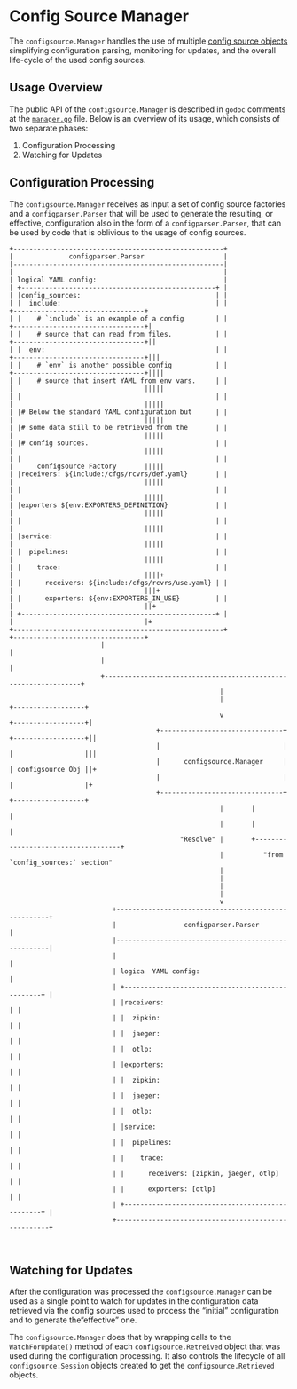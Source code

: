 # Config Source Manager
The `configsource.Manager` handles the use of multiple [config source objects](../../experimental/configsource/component.go)
simplifying configuration parsing,
monitoring for updates, and the overall life-cycle of the used config sources.

## Usage Overview
The public API of the `configsource.Manager` is described in `godoc` comments at the
[`manager.go`](./manager.go) file.
Below is an overview of its usage, which consists of two separate phases:

1. Configuration Processing
2. Watching for Updates

## Configuration Processing
The `configsource.Manager` receives as input a set of config source factories and a `configparser.Parser` that
will be used to generate the resulting, or effective, configuration also in the form of a `configparser.Parser`,
that can be used by code that is oblivious to the usage of config sources.

```terminal
+-----------------------------------------------------+                                                       
|              configparser.Parser                    |                                                       
|-----------------------------------------------------|                                                       
|                                                     |                                                       
| logical YAML config:                                |                                                       
| +-------------------------------------------------+ |                                                       
| |config_sources:                                  | |                                                       
| |  include:                                       | |                    +---------------------------------+
| |    # `include` is an example of a config        | |                   +---------------------------------+|
| |    # source that can read from files.           | |                  +---------------------------------+||
| |  env:                                           | |                 +---------------------------------+|||
| |    # `env` is another possible config           | |                +---------------------------------+||||
| |    # source that insert YAML from env vars.     | |                |                                 |||||
| |                                                 | |                |                                 |||||
| |# Below the standard YAML configuration but      | |                |                                 |||||
| |# some data still to be retrieved from the       | |                |                                 |||||
| |# config sources.                                | |                |                                 |||||
| |                                                 | |                |      configsource Factory       |||||
| |receivers: ${include:/cfgs/rcvrs/def.yaml}       | |                |                                 |||||
| |                                                 | |                |                                 |||||
| |exporters ${env:EXPORTERS_DEFINITION}            | |                |                                 |||||
| |                                                 | |                |                                 |||||
| |service:                                         | |                |                                 |||||
| |  pipelines:                                     | |                |                                 |||||
| |    trace:                                       | |                |                                 ||||+
| |      receivers: ${include:/cfgs/rcvrs/use.yaml} | |                |                                 |||+ 
| |      exporters: ${env:EXPORTERS_IN_USE}         | |                |                                 ||+  
| +-------------------------------------------------+ |                |                                 |+   
+-----------------------------------------------------+                +---------------------------------+    
                       |                                                                |                     
                       |                                                                |                     
                       +----------------------------------------------------------------+                     
                                                     |                                                        
                                                     |                                    +------------------+
                                                     v                                   +------------------+|
                                     +-------------------------------+                  +------------------+||
                                     |                               |                  |                  |||
                                     |      configsource.Manager     |                  | configsource Obj ||+
                                     |                               |                  |                  |+ 
                                     +-------------------------------+                  +------------------+  
                                                     |       |                                    |           
                                                     |       |                                    |           
                                           "Resolve" |       +------------------------------------+           
                                                     |          "from `config_sources:` section"              
                                                     |                                                        
                                                     |                                                        
                                                     |                                                        
                                                     |                                                        
                                                     v                                                        
                          +-----------------------------------------------------+                             
                          |                 configparser.Parser                 |                             
                          |-----------------------------------------------------|                             
                          |                                                     |                             
                          | logica  YAML config:                                |                             
                          | +-------------------------------------------------+ |                             
                          | |receivers:                                       | |                             
                          | |  zipkin:                                        | |                             
                          | |  jaeger:                                        | |                             
                          | |  otlp:                                          | |                             
                          | |exporters:                                       | |                             
                          | |  zipkin:                                        | |                             
                          | |  jaeger:                                        | |                             
                          | |  otlp:                                          | |                             
                          | |service:                                         | |                             
                          | |  pipelines:                                     | |                             
                          | |    trace:                                       | |                             
                          | |      receivers: [zipkin, jaeger, otlp]          | |                             
                          | |      exporters: [otlp]                          | |                             
                          | +-------------------------------------------------+ |                             
                          +-----------------------------------------------------+                             
                                                                                                              
                                                                                                                                                                                                                            
```

## Watching for Updates
After the configuration was processed the `configsource.Manager` can be used as a single point to watch for updates in
the configuration data retrieved via the config sources used to process the “initial” configuration and to generate
the“effective” one.

The `configsource.Manager` does that by wrapping calls to the `WatchForUpdate()` method of each `configsource.Retreived`
object that was used during the configuration processing. It also controls the lifecycle of all `configsource.Session`
objects created to get the `configsource.Retrieved` objects. 
